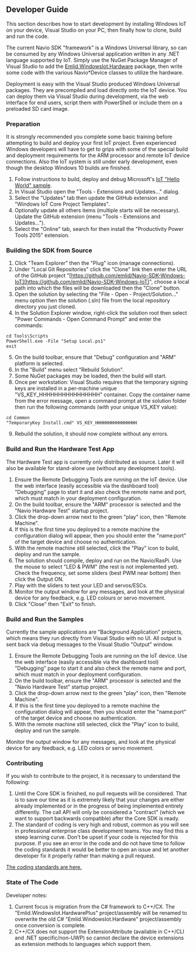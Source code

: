 ## Developer Guide

This section describes how to start development by installing Windows IoT on your device, Visual Studio on your PC, then finally how to clone, build and run the code.

The current Navio SDK "framework" is a Windows Universal library, so can be consumed by any Windows Universal application written in any .NET language supported by IoT. Simply use the NuGet Package Manager of Visual Studio to add the [Emlid.WindowsIot.Hardware](https://www.nuget.org/packages/Emlid.WindowsIoT.Hardware) package, then write some code with the various Navio*Device classes to utilize the hardware.

Deployment is easy with the Visual Studio produced Windows Universal packages. They are precompiled and load directly onto the IoT device. You can deploy them via Visual Studio during development, via the web interface for end users, script them with PowerShell or include them on a preloaded SD card image.


### Preparation

It is strongly recommended you complete some basic training before attempting to build and deploy your first IoT project. Even experienced Windows developers will have to get to grips with some of the special build and deployment requirements for the ARM processor and remote IoT device connections. Also the IoT system is still under early development, even though the desktop Windows 10 builds are finished.

 1. Follow instructions to build, deploy and debug Microsoft's [IoT "Hello World" sample](http://ms-iot.github.io/content/en-US/win10/samples/HelloWorld.htm).
 2. In Visual Studio open the "Tools - Extensions and Updates..." dialog.
 3. Select the "Updates" tab then update the GitHub extension and "Windows IoT Core Project Templates".
 4. Optionally update all others items (multiple starts will be necessary).
Update the GitHub extension (menu "Tools - Extensions and Updates...").
 5. Select the "Online" tab, search for then install the "Productivity Power Tools 2015" extension.


### Building the SDK from Source

1. Click "Team Explorer" then the "Plug" icon (manage connections).
2. Under "Local Git Repositories" click the "Clone" link then enter the URL of the GitHub project "[https://github.com/emlid/Navio-SDK-Windows-IoT](https://github.com/emlid/Navio-SDK-Windows-IoT)", choose a local path into which the files will be downloaded then the "Clone" button.
3. Open the solution by selecting the "File - Open - Project/Solution..." menu option then the solution (.sln) file from the local repository directory you just cloned.
4. In the Solution Explorer window, right-click the solution root then select "Power Commands - Open Command Prompt" and enter the commands:
  ```
  cd Tools\Scripts
  PowerShell.exe -File "Setup Local.ps1"
  exit
  ```
5. On the build toolbar, ensure that "Debug" configuration and "ARM" platform is selected.
6. In the "Build" menu select "Rebuild Solution". 
7. Some NuGet packages may be loaded, then the build will start.
8. Once per workstation: Visual Studio requires that the temporary signing keys are installed in a per-machine unique "VS_KEY_HHHHHHHHHHHHHHHH" container. Copy the container name from the error message, open a command prompt at the solution folder then run the following commands (with your unique VS_KEY value):
  ```
  cd Common
  "TemporaryKey Install.cmd" VS_KEY_HHHHHHHHHHHHHHHH
  ```
9. Rebuild the solution, it should now complete without any errors.


### Build and Run the Hardware Test App

The Hardware Test app is currently only distributed as source. Later it will also be available for stand-alone use (without any development tools).

1. Ensure the Remote Debugging Tools are running on the IoT device. Use the web interface (easily accessible via the dashboard tool) "Debugging" page to start it and also check the remote name and port, which must match in your deployment configuration.
2. On the build toolbar, ensure the "ARM" processor is selected and the "Navio Hardware Test" startup project.
3. Click the drop-down arrow next to the green "play" icon, then "Remote Machine".
4. If this is the first time you deployed to a remote machine the configuration dialog will appear, then you should enter the "name:port" of the target device and choose no authentication.
5. With the remote machine still selected, click the "Play" icon to build, deploy and run the sample.
6. The solution should compile, deploy and run on the Navio/RasPi. Use the mouse to select "LED & PWM" (the rest is not implemented yet). Check the frequency, set some sliders (best PWM near bottom) then click the Output ON.
7. Play with the sliders to test your LED and servos/ESCs.
8. Monitor the output window for any messages, and look at the physical device for any feedback, e.g. LED colours or servo movement.
9. Click "Close" then "Exit" to finish.


### Build and Run the Samples

Currently the sample applications are "Background Application" projects, which means they run directly from Visual Studio with no UI. All output is sent back via debug messages to the Visual Studio "Output" window.

1. Ensure the Remote Debugging Tools are running on the IoT device. Use the web interface (easily accessible via the dashboard tool) "Debugging" page to start it and also check the remote name and port, which must match in your deployment configuration.
2. On the build toolbar, ensure the "ARM" processor is selected and the "Navio Hardware Test" startup project.
3. Click the drop-down arrow next to the green "play" icon, then "Remote Machine".
4. If this is the first time you deployed to a remote machine the configuration dialog will appear, then you should enter the "name:port" of the target device and choose no authentication.
5. With the remote machine still selected, click the "Play" icon to build, deploy and run the sample.

Monitor the output window for any messages, and look at the physical device for any feedback, e.g. LED colors or servo movement.


### Contributing

If you wish to contribute to the project, it is necessary to understand the following:

1. Until the Core SDK is finished, no pull requests will be considered. That is to save our time as it is extremely likely that your changes are either already implemented or in the progress of being implemented entirely differently. The call API will only be considered a "contract" (which we want to support backwards compatible) after the Core SDK is ready.
2. The standard of coding is very high and robust, common as you will see in professional enterprise class development teams. You may find this a steep learning curve. Don't be upset if your code is rejected for this purpose. If you see an error in the code and do not have time to follow the coding standards it would be better to open an issue and let another developer fix it properly rather than making a pull request.

[The coding standards are here.](Coding-Standards.md)

### State of The Code

Developer notes:

1. Current focus is migration from the C# framework to C++/CX. The "Emlid.WindowsIot.HardwarePlus" project/assembly will be renamed to overwrite the old C# "Emlid.WindowsIot.Hardware" project/assembly once conversion is complete.
2. C++/CX does not support the ExtensionAttribute (available in C++/CLI and .NET specific/non-UWP) so cannot declare the device extensions as extension methods to languages which support them.
